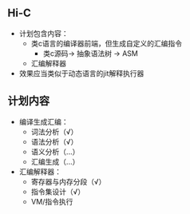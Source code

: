 ## Hi-C
- 计划包含内容：
    - 类c语言的编译器前端，但生成自定义的汇编指令
        - 类c源码-> 抽象语法树 -> ASM
    - 汇编解释器
- 效果应当类似于动态语言的jit解释执行器

## 计划内容
- 编译生成汇编：
    - 词法分析（√）
    - 语法分析（√）
    - 语义分析（...）
    - 汇编生成（...）
- 汇编解释器：
    - 寄存器与内存分段（√）
    - 指令集设计（√）
    - VM/指令执行